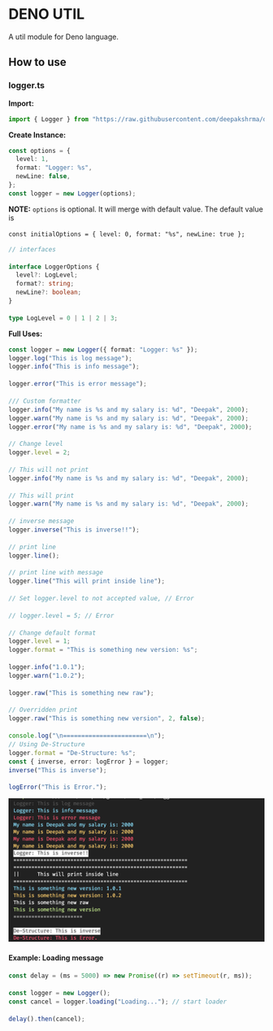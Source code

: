 # DENO UTIL

A util module for Deno language.

## How to use

### logger.ts

**Import:**

```ts
import { Logger } from "https://raw.githubusercontent.com/deepakshrma/deno_util/master/logger.ts";
```

**Create Instance:**

```ts
const options = {
  level: 1,
  format: "Logger: %s",
  newLine: false,
};
const logger = new Logger(options);
```

**NOTE:** `options` is optional. It will merge with default value. The default value is

`const initialOptions = { level: 0, format: "%s", newLine: true };`

```ts
// interfaces

interface LoggerOptions {
  level?: LogLevel;
  format?: string;
  newLine?: boolean;
}

type LogLevel = 0 | 1 | 2 | 3;

```

**Full Uses:**

```ts
const logger = new Logger({ format: "Logger: %s" });
logger.log("This is log message");
logger.info("This is info message");

logger.error("This is error message");

/// Custom formatter
logger.info("My name is %s and my salary is: %d", "Deepak", 2000);
logger.warn("My name is %s and my salary is: %d", "Deepak", 2000);
logger.error("My name is %s and my salary is: %d", "Deepak", 2000);

// Change level
logger.level = 2;

// This will not print
logger.info("My name is %s and my salary is: %d", "Deepak", 2000);

// This will print
logger.warn("My name is %s and my salary is: %d", "Deepak", 2000);

// inverse message
logger.inverse("This is inverse!!");

// print line
logger.line();

// print line with message
logger.line("This will print inside line");

// Set logger.level to not accepted value, // Error

// logger.level = 5; // Error

// Change default format
logger.level = 1;
logger.format = "This is something new version: %s";

logger.info("1.0.1");
logger.warn("1.0.2");

logger.raw("This is something new raw");

// Overridden print
logger.raw("This is something new version", 2, false);

console.log("\n=======================\n");
// Using De-Structure
logger.format = "De-Structure: %s";
const { inverse, error: logError } = logger;
inverse("This is inverse");

logError("This is Error.");
```

![Output](assets/logger-sample.png?raw=true "Logger output")

#### Example: Loading message

```ts
const delay = (ms = 5000) => new Promise((r) => setTimeout(r, ms));

const logger = new Logger();
const cancel = logger.loading("Loading..."); // start loader

delay().then(cancel);
```
